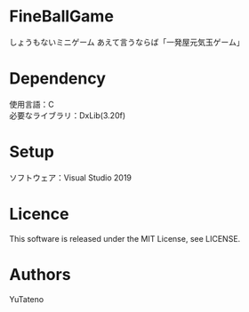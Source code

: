 # FineBallGame
しょうもないミニゲーム
あえて言うならば「一発屋元気玉ゲーム」

# Dependency
使用言語：C<br>
必要なライブラリ：DxLib(3.20f)

# Setup
ソフトウェア：Visual Studio 2019

# Licence
This software is released under the MIT License, see LICENSE.

# Authors
YuTateno
